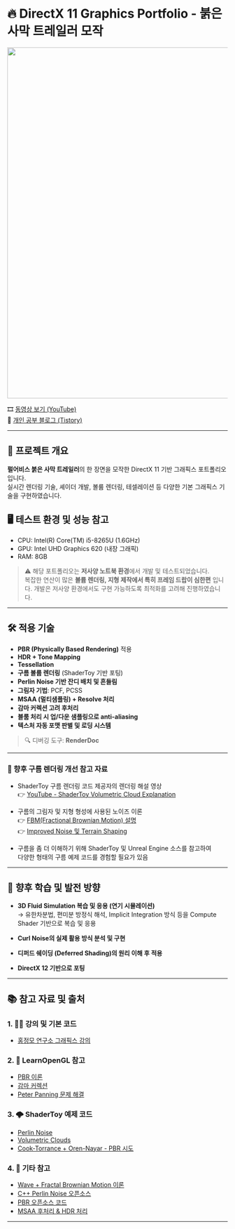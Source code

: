 # 🔥 DirectX 11 Graphics Portfolio - 붉은 사막 트레일러 모작

<p align="center">
  <img src="https://github.com/user-attachments/assets/662b69d9-9f4e-419c-8732-aa3b77327447" width="800" />
</p>

🎞️ [동영상 보기 (YouTube)](https://www.youtube.com/watch?v=I2hCiYHD1lU)  
📘 [개인 공부 블로그 (Tistory)](https://pdy0930.tistory.com/)

---

## 🧪 프로젝트 개요

**펄어비스 붉은 사막 트레일러**의 한 장면을 모작한 DirectX 11 기반 그래픽스 포트폴리오입니다.  
실시간 렌더링 기술, 셰이더 개발, 볼륨 렌더링, 테셀레이션 등 다양한 기본 그래픽스 기술을 구현하였습니다.

## 🖥️ 테스트 환경 및 성능 참고

- CPU: Intel(R) Core(TM) i5-8265U (1.6GHz)  
- GPU: Intel UHD Graphics 620 (내장 그래픽)  
- RAM: 8GB

> ⚠️ 해당 포트폴리오는 **저사양 노트북 환경**에서 개발 및 테스트되었습니다.  
> 복잡한 연산이 많은 **볼륨 렌더링, 지형 제작에서 특히 프레임 드랍이 심한편** 입니다.
> 개발은 저사양 환경에서도 구현 가능하도록 최적화를 고려해 진행하였습니다.

---

## 🛠️ 적용 기술

- **PBR (Physically Based Rendering)** 적용  
- **HDR + Tone Mapping**  
- **Tessellation**  
- **구름 볼륨 렌더링** (ShaderToy 기반 포팅)  
- **Perlin Noise 기반 잔디 배치 및 흔들림**  
- **그림자 기법**: PCF, PCSS  
- **MSAA (멀티샘플링) + Resolve 처리**  
- **감마 커렉션 고려 후처리**  
- **블룸 처리 시 업/다운 샘플링으로 anti-aliasing**  
- **텍스처 자동 포맷 판별 및 로딩 시스템**  

> 🔍 디버깅 도구: **RenderDoc**

---

### 📌 향후 구름 렌더링 개선 참고 자료

- ShaderToy 구름 렌더링 코드 제공자의 렌더링 해설 영상  
  👉 [YouTube - ShaderToy Volumetric Cloud Explanation](https://www.youtube.com/watch?v=BFld4EBO2RE)

- 구름의 그림자 및 지형 형성에 사용된 노이즈 이론  
  👉 [FBM(Fractional Brownian Motion) 설명](https://iquilezles.org/articles/fbm/)  
  👉 [Improved Noise 및 Terrain Shaping](https://iquilezles.org/articles/morenoise/)

- 구름을 좀 더 이해하기 위해 ShaderToy 및 Unreal Engine 소스를 참고하여  
  다양한 형태의 구름 예제 코드를 경험할 필요가 있음

---

## 🔭 향후 학습 및 발전 방향

- **3D Fluid Simulation 복습 및 응용 (연기 시뮬레이션)**  
  → 유한차분법, 편미분 방정식 해석, Implicit Integration 방식 등을 Compute Shader 기반으로 복습 및 응용

- **Curl Noise의 실제 활용 방식 분석 및 구현**

- **디퍼드 쉐이딩 (Deferred Shading)의 원리 이해 후 적용**

- **DirectX 12 기반으로 포팅**

---

## 📚 참고 자료 및 출처

### 1. 👨‍🏫 강의 및 기본 코드
- [홍정모 연구소 그래픽스 강의](https://www.honglab.ai/collections)

### 2. 📘 LearnOpenGL 참고
- [PBR 이론](https://learnopengl.com/PBR/Theory)  
- [감마 커렉션](https://learnopengl.com/Advanced-Lighting/Gamma-Correction)  
- [Peter Panning 문제 해결](https://learnopengl.com/Advanced-Lighting/Shadows/Shadow-Mapping)

### 3. 🌩️ ShaderToy 예제 코드
- [Perlin Noise](https://www.shadertoy.com/view/3dVXDc)  
- [Volumetric Clouds](https://www.shadertoy.com/view/4ttSWf)
- [Cook-Torrance + Oren-Nayar - PBR 시도](https://www.shadertoy.com/view/MsSczh)


### 4. 🧬 기타 참고
- [Wave + Fractal Brownian Motion 이론](https://thebookofshaders.com/13/?lan=kr)  
- [C++ Perlin Noise 오픈소스](https://github.com/Reputeless/PerlinNoise)  
- [PBR 오픈소스 코드](https://github.com/Nadrin/PBR)  
- [MSAA 후처리 & HDR 처리](https://github.com/Microsoft/DirectXTK/wiki/Using-HDR-rendering)

---

